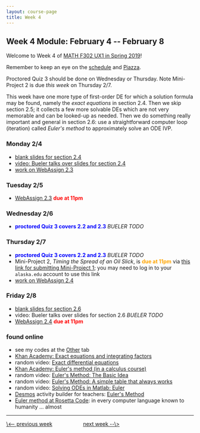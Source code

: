 ```yaml
---
layout: course-page
title: Week 4
---
```


## Week 4 Module: February 4 -- February 8

Welcome to Week 4 of [MATH F302 UX1 in Spring 2019](index.html)!

Remember to keep an eye on the [schedule](schedule.pdf) and [Piazza](https://piazza.com/uaf/spring2019/math302ux1/home).

Proctored Quiz 3 should be done on Wednesday or Thursday.  Note Mini-Project 2 is due _this week_ on Thursday 2/7.

This week have one more type of first-order DE for which a solution formula may be found, namely the _exact equations_ in section 2.4.  Then we skip section 2.5; it collects a few more solvable DEs which are not very memorable and can be looked-up as needed.  Then we do something really important and general in section 2.6: use a straightforward computer loop (iteration) called _Euler's method_ to approximately solve an ODE IVP.

### Monday 2/4
* [blank slides for section 2.4](assets/slides/2-4.pdf)
* [video: Bueler talks over slides for section 2.4](https://drive.explaineverything.com/thecode/TWGUGNF)
* [work on WebAssign 2.3](https://www.webassign.net/)

### Tuesday 2/5
* [WebAssign 2.3](https://www.webassign.net/) <span style="color:red">**due at 11pm**</span>

### Wednesday 2/6
* <span style="color:blue">**proctored Quiz 3 covers 2.2 and 2.3**</span> _BUELER TODO_

### Thursday 2/7
* <span style="color:blue">**proctored Quiz 3 covers 2.2 and 2.3**</span> _BUELER TODO_
* Mini-Project 2, _Timing the Spread of an Oil Slick_, is <span style="color:orange">**due at 11pm**</span> via [this link for submitting Mini-Project 1](https://goo.gl/forms/wnQQsKxObqHMtrIp1); you may need to log in to your `alaska.edu` account to use this link
* [work on WebAssign 2.4](https://www.webassign.net/)

### Friday 2/8
* [blank slides for section 2.6](assets/slides/2-6.pdf)
* video: Bueler talks over slides for section 2.6 _BUELER TODO_
* [WebAssign 2.4](https://www.webassign.net/) <span style="color:red">**due at 11pm**</span>

### found online
* see my codes at the [Other](other) tab
* [Khan Academy: Exact equations and integrating factors](https://www.khanacademy.org/math/differential-equations/first-order-differential-equations#exact-equations)
* random video: [Exact differential equations](https://www.youtube.com/watch?v=bwASJWS8ltM)
* [Khan Academy: Euler's method (in a calculus course)](https://www.youtube.com/watch?v=q87L9R9v274)
* random video: [Euler's Method: The Basic Idea](https://www.youtube.com/watch?v=RGtCw5E7gBc)
* random video: [Euler's Method: A simple table that always works](https://www.youtube.com/watch?v=8cW_CQ77ayI)
* random video: [Solving ODEs in Matlab: Euler](https://www.mathworks.com/videos/solving-odes-in-matlab-1-euler-ode1-117526.html)
* [Desmos](https://www.desmos.com/) activity builder for teachers: [Euler's Method](https://teacher.desmos.com/activitybuilder/custom/5841c4d1d2baeae427b8fd1f)
* [Euler method at Rosetta Code](https://rosettacode.org/wiki/Euler_method): in every computer language known to humanity ... almost

<hr>
<a align="left" href="week3">\<-- previous week</a>  &nbsp; &nbsp; &nbsp; &nbsp; &nbsp; &nbsp; &nbsp; &nbsp; &nbsp; &nbsp; <a align="right" href="week5">next week --\></a>
